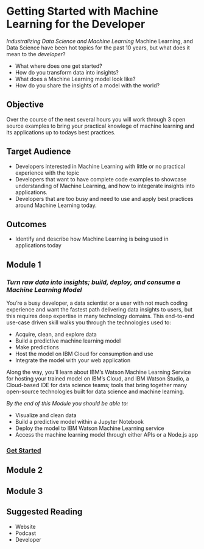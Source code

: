 # Getting Started with Machine Learning for the Developer

*Industralizing Data Science and Machine Learning*
Machine Learning, and Data Science have been hot topics for the past 10 years, but what does it mean to the *developer*? 
- What where does one get started?
- How do you transform data into insights?
- What does a Machine Learning model look like?
- How do you share the insights of a model with the world?

## Objective
Over the course of the next several hours you will work through 3 open source examples to bring your practical knowlege of machine learning and its applications up to todays best practices.

## Target Audience
- Developers interested in Machine Learning with little or no practical experience with the topic
- Developers that want to have complete code examples to showcase understanding of Machine Learning, and how to integerate insights into applications.
- Developers that are too busy and need to use and apply best practices around Machine Learning today.

## Outcomes
- Identify and describe how Machine Learning is being used in applications today



## Module 1
### _Turn raw data into insights; build, deploy, and consume a Machine Learning Model_

You’re a busy developer, a data scientist or a user with not much coding experience and want the fastest path delivering data insights to users, but this requires deep expertise in many technology domains. This end-to-end use-case driven skill walks you through the technologies used to:

- Acquire, clean, and explore data
- Build a predictive machine learning model
- Make predictions
- Host the model on IBM Cloud for consumption and use
- Integrate the model with your web application

Along the way, you’ll learn about IBM’s Watson Machine Learning Service for hosting your trained model on IBM’s Cloud, and IBM Watson Studio, a Cloud-based IDE for data science teams; tools that bring together many open-source technologies built for data science and machine learning.


*By the end of this Module you should be able to:*

- Visualize and clean data
- Build a predictive model within a Jupyter Notebook
- Deploy the model to IBM Watson Machine Learning service
- Access the machine learning model through either APIs or a Node.js app


### [Get Started](https://developer.ibm.com/patterns/create-and-deploy-a-scoring-model-to-predict-heartrate-failure/)


## Module 2

## Module 3


## Suggested Reading
- Website
- Podcast
- Developer
